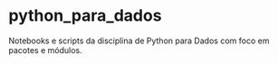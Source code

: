 # python_para_dados
Notebooks e scripts da disciplina de Python para Dados com foco em pacotes e módulos.
